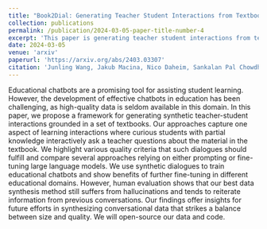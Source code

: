 ```yaml
---
title: "Book2Dial: Generating Teacher Student Interactions from Textbooks for Cost-Effective Development of Educational Chatbots"
collection: publications
permalink: /publication/2024-03-05-paper-title-number-4
excerpt: 'This paper is generating teacher student interactions from textbooks for cost-effective development of educational chatbots.'
date: 2024-03-05
venue: 'arxiv'
paperurl: 'https://arxiv.org/abs/2403.03307'
citation: 'Junling Wang, Jakub Macina, Nico Daheim, Sankalan Pal Chowdhury, Mrinmaya Sachan. (2024). &quot;Book2Dial: Generating Teacher Student Interactions from Textbooks for Cost-Effective Development of Educational Chatbots.&quot; <i>arXiv preprint arXiv:2403.03307 (2024).</i>.'
---
```


Educational chatbots are a promising tool for assisting student learning. However, the development of effective chatbots in education has been challenging, as high-quality data is seldom available in this domain. In this paper, we propose a framework for generating synthetic teacher-student interactions grounded in a set of textbooks. Our approaches capture one aspect of learning interactions where curious students with partial knowledge interactively ask a teacher questions about the material in the textbook. We highlight various quality criteria that such dialogues should fulfill and compare several approaches relying on either prompting or fine-tuning large language models. We use synthetic dialogues to train educational chatbots and show benefits of further fine-tuning in different educational domains. However, human evaluation shows that our best data synthesis method still suffers from hallucinations and tends to reiterate information from previous conversations. Our findings offer insights for future efforts in synthesizing conversational data that strikes a balance between size and quality. We will open-source our data and code.
